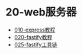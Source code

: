 # 20-web服务器

- [010-express教程](./010-express教程.md)
- [020-fastify教程](./020-fastify教程.md)
- [025-fastify工具链](./025-fastify工具链.md)
